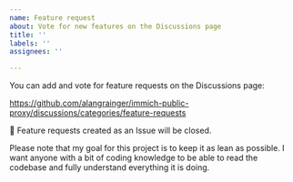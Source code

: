 ```yaml
---
name: Feature request
about: Vote for new features on the Discussions page
title: ''
labels: ''
assignees: ''

---
```


You can add and vote for feature requests on the Discussions page:

https://github.com/alangrainger/immich-public-proxy/discussions/categories/feature-requests

🚨 Feature requests created as an Issue will be closed.

Please note that my goal for this project is to keep it as lean as possible. I want anyone with a bit of coding knowledge to be able to read the codebase and fully understand everything it is doing.
